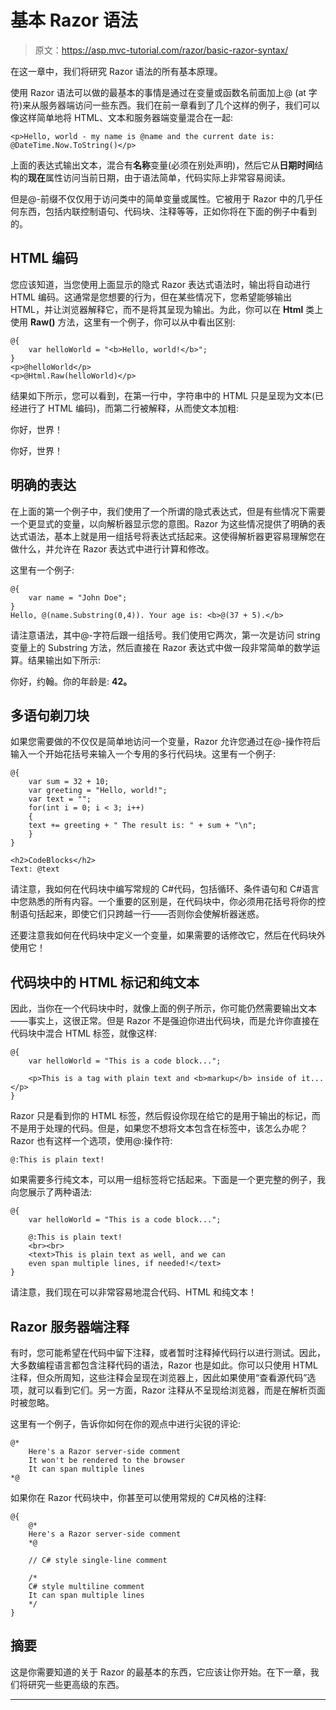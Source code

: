 # 基本 Razor 语法

> 原文：<https://asp.mvc-tutorial.com/razor/basic-razor-syntax/>

在这一章中，我们将研究 Razor 语法的所有基本原理。

使用 Razor 语法可以做的最基本的事情是通过在变量或函数名前面加上@ (at 字符)来从服务器端访问一些东西。我们在前一章看到了几个这样的例子，我们可以像这样简单地将 HTML、文本和服务器端变量混合在一起:

```
<p>Hello, world - my name is @name and the current date is: @DateTime.Now.ToString()</p>
```

上面的表达式输出文本，混合有**名称**变量(必须在别处声明)，然后它从**日期时间**结构的**现在**属性访问当前日期，由于语法简单，代码实际上非常容易阅读。

但是@-前缀不仅仅用于访问类中的简单变量或属性。它被用于 Razor 中的几乎任何东西，包括内联控制语句、代码块、注释等等，正如你将在下面的例子中看到的。

## HTML 编码

<input type="hidden" name="IL_IN_ARTICLE">

您应该知道，当您使用上面显示的隐式 Razor 表达式语法时，输出将自动进行 HTML 编码。这通常是您想要的行为，但在某些情况下，您希望能够输出 HTML，并让浏览器解释它，而不是将其呈现为输出。为此，你可以在 **Html** 类上使用 **Raw()** 方法，这里有一个例子，你可以从中看出区别:

```
@{
    var helloWorld = "<b>Hello, world!</b>";
}
<p>@helloWorld</p>
<p>@Html.Raw(helloWorld)</p>
```

结果如下所示，您可以看到，在第一行中，字符串中的 HTML 只是呈现为文本(已经进行了 HTML 编码)，而第二行被解释，从而使文本加粗:

你好，世界！

你好，世界！

## 明确的表达

在上面的第一个例子中，我们使用了一个所谓的隐式表达式，但是有些情况下需要一个更显式的变量，以向解析器显示您的意图。Razor 为这些情况提供了明确的表达式语法，基本上就是用一组括号将表达式括起来。这使得解析器更容易理解您在做什么，并允许在 Razor 表达式中进行计算和修改。

这里有一个例子:

```
@{
    var name = "John Doe";
}
Hello, @(name.Substring(0,4)). Your age is: <b>@(37 + 5).</b>
```

请注意语法，其中@-字符后跟一组括号。我们使用它两次，第一次是访问 string 变量上的 Substring 方法，然后直接在 Razor 表达式中做一段非常简单的数学运算。结果输出如下所示:

你好，约翰。你的年龄是: **42。**

## 多语句剃刀块

如果您需要做的不仅仅是简单地访问一个变量，Razor 允许您通过在@-操作符后输入一个开始花括号来输入一个专用的多行代码块。这里有一个例子:

```
@{
    var sum = 32 + 10;
    var greeting = "Hello, world!";
    var text = "";
    for(int i = 0; i < 3; i++)
    { 
    text += greeting + " The result is: " + sum + "\n";
    }
}

<h2>CodeBlocks</h2>
Text: @text
```

请注意，我如何在代码块中编写常规的 C#代码，包括循环、条件语句和 C#语言中您熟悉的所有内容。一个重要的区别是，在代码块中，你必须用花括号将你的控制语句括起来，即使它们只跨越一行——否则你会使解析器迷惑。

还要注意我如何在代码块中定义一个变量，如果需要的话修改它，然后在代码块外使用它！

## 代码块中的 HTML 标记和纯文本

因此，当你在一个代码块中时，就像上面的例子所示，你可能仍然需要输出文本——事实上，这很正常。但是 Razor 不是强迫你进出代码块，而是允许你直接在代码块中混合 HTML 标签，就像这样:

```
@{
    var helloWorld = "This is a code block...";

    <p>This is a tag with plain text and <b>markup</b> inside of it...</p>   
}
```

Razor 只是看到你的 HTML 标签，然后假设你现在给它的是用于输出的标记，而不是用于处理的代码。但是，如果您不想将文本包含在标签中，该怎么办呢？Razor 也有这样一个选项，使用@:操作符:

```
@:This is plain text!
```

如果需要多行纯文本，可以用一组<text>标签将它括起来。下面是一个更完整的例子，我向您展示了两种语法:</text>

```
@{
    var helloWorld = "This is a code block...";

    @:This is plain text!
    <br><br>
    <text>This is plain text as well, and we can
    even span multiple lines, if needed!</text>
}
```

请注意，我们现在可以非常容易地混合代码、HTML 和纯文本！

## Razor 服务器端注释

有时，您可能希望在代码中留下注释，或者暂时注释掉代码行以进行测试。因此，大多数编程语言都包含注释代码的语法，Razor 也是如此。你可以只使用 HTML 注释，但众所周知，这些注释会呈现在浏览器上，因此如果使用“查看源代码”选项，就可以看到它们。另一方面，Razor 注释从不呈现给浏览器，而是在解析页面时被忽略。

这里有一个例子，告诉你如何在你的观点中进行尖锐的评论:

```
@*
    Here's a Razor server-side comment
    It won't be rendered to the browser
    It can span multiple lines
*@
```

如果你在 Razor 代码块中，你甚至可以使用常规的 C#风格的注释:

```
@{
    @*
    Here's a Razor server-side comment
    *@

    // C# style single-line comment

    /* 
    C# style multiline comment
    It can span multiple lines
    */    
}
```

## 摘要

这是你需要知道的关于 Razor 的最基本的东西，它应该让你开始。在下一章，我们将研究一些更高级的东西。

* * *